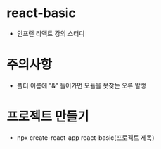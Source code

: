 # react-basic
- 인프런 리액트 강의 스터디 

# 주의사항 
- 폴더 이름에 "&" 들어가면 모듈을 못찾는 오류 발생 

# 프로젝트 만들기 
- npx create-react-app react-basic(프로젝트 제목)




